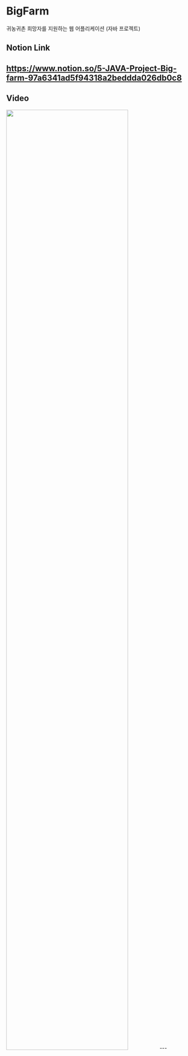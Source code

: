 # BigFarm
귀농귀촌 희망자를 지원하는 웹 어플리케이션 (자바 프로젝트)

## Notion Link
<https://www.notion.so/5-JAVA-Project-Big-farm-97a6341ad5f94318a2beddda026db0c8>
---

## Video
<img width="80%" src="https://user-images.githubusercontent.com/114286539/202069119-39acbf3f-276d-4969-9ca1-1d061a30bdd2.mp4"/>
---
